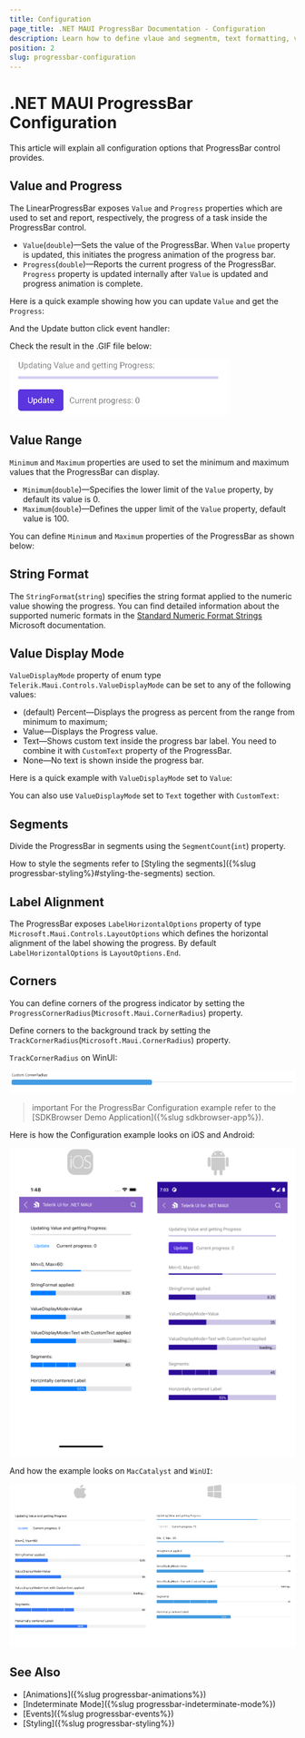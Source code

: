 ```yaml
---
title: Configuration
page_title: .NET MAUI ProgressBar Documentation - Configuration
description: Learn how to define vlaue and segmentm, text formatting, value range and more for the Telerik UI for .NET MAUI ProgressBar control.
position: 2
slug: progressbar-configuration
---
```


# .NET MAUI ProgressBar Configuration

This article will explain all configuration options that ProgressBar control provides.

## Value and Progress

The LinearProgressBar exposes `Value` and `Progress` properties which are used to set and report, respectively, the progress of a task inside the ProgressBar control.

* `Value`(`double`)&mdash;Sets the value of the ProgressBar. When `Value` property is updated, this initiates the progress animation of the progress bar.
* `Progress`(`double`)&mdash;Reports the current progress of the ProgressBar. `Progress` property is updated internally after `Value` is updated and progress animation is complete.

Here is a quick example showing how you can update `Value` and get the `Progress`:

<snippet id='progressbar-configuration-value'/>

And the Update button click event handler:

<snippet id='progressbar-configuration-valueupdated'/>

Check the result in the .GIF file below:

![.NET MAUI ProgressBar Progress Update](images/progressbar-progress-android.gif)

## Value Range

`Minimum` and `Maximum` properties are used to set the minimum and maximum values that the ProgressBar can display.

* `Minimum`(`double`)&mdash;Specifies the lower limit of the `Value` property, by default its value is 0.
* `Maximum`(`double`)&mdash;Defines the upper limit of the `Value` property, default value is 100.

You can define `Minimum` and `Maximum` properties of the ProgressBar as shown below:

<snippet id='progressbar-configuration-minmax'/>

## String Format

The `StringFormat`(`string`) specifies the string format applied to the numeric value showing the progress. You can find detailed information about the supported numeric formats in the [Standard Numeric Format Strings](https://docs.microsoft.com/en-us/dotnet/standard/base-types/standard-numeric-format-strings) Microsoft documentation.

<snippet id='progressbar-configuration-stringformat'/>

## Value Display Mode

`ValueDisplayMode` property of enum type `Telerik.Maui.Controls.ValueDisplayMode` can be set to any of the following values:

* (default) Percent&mdash;Displays the progress as percent from the range from minimum to maximum;
* Value&mdash;Displays the Progress value.
* Text&mdash;Shows custom text inside the progress bar label. You need to combine it with `CustomText` property of the ProgressBar.
* None&mdash;No text is shown inside the progress bar.

Here is a quick example with `ValueDisplayMode` set to `Value`:

<snippet id='progressbar-configuration-valuedisplaymode'/>

You can also use `ValueDisplayMode` set to `Text` together with `CustomText`:

<snippet id='progressbar-configuration-customtext'/>

## Segments

Divide the ProgressBar in segments using the `SegmentCount`(`int`) property.

<snippet id='progressbar-configuration-segments'/>

How to style the segments refer to [Styling the segments]({%slug progressbar-styling%}#styling-the-segments) section.

## Label Alignment

The ProgressBar exposes `LabelHorizontalOptions` property of type `Microsoft.Maui.Controls.LayoutOptions` which defines the horizontal alignment of the label showing the progress. By default `LabelHorizontalOptions` is `LayoutOptions.End`.

<snippet id='progressbar-configuration-labelalignment' />

## Corners

You can define corners of the progress indicator by setting the `ProgressCornerRadius`(`Microsoft.Maui.CornerRadius`) property. 

Define corners to the background track by setting the `TrackCornerRadius`(`Microsoft.Maui.CornerRadius`) property.

<snippet id='progressbar-styling-corner-radius'/>

`TrackCornerRadius` on WinUI:

![.NET MAUI ProgressBar Corners](images/progressbar-styling-corners.png)

>important For the ProgressBar Configuration example refer to the [SDKBrowser Demo Application]({%slug sdkbrowser-app%}).

Here is how the Configuration example looks on iOS and Android:

![.NET MAUI ProgressBar Configuration](images/progressbar-configuration.png)

And how the example looks on `MacCatalyst` and `WinUI`: 

![.NET MAUI ProgressBar Configuration](images/progressbar-configuration-desktop.png)

## See Also

- [Animations]({%slug progressbar-animations%})
- [Indeterminate Mode]({%slug progressbar-indeterminate-mode%})
- [Events]({%slug progressbar-events%})
- [Styling]({%slug progressbar-styling%})
